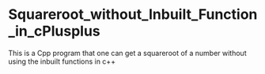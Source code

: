 # Squareroot_without_Inbuilt_Function_in_cPlusplus
This is a Cpp program that one can get a squareroot of a number without using the inbuilt functions in c++
